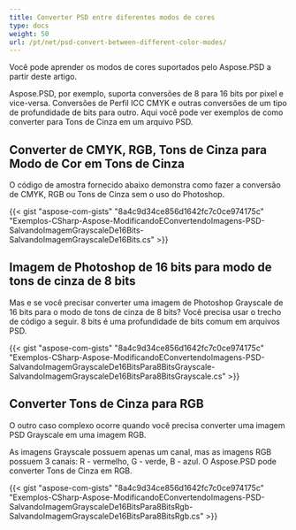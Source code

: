 ```yaml
---
title: Converter PSD entre diferentes modos de cores
type: docs
weight: 50
url: /pt/net/psd-convert-between-different-color-modes/
---
```


Você pode aprender os modos de cores suportados pelo Aspose.PSD a partir deste artigo.

Aspose.PSD, por exemplo, suporta conversões de 8 para 16 bits por pixel e vice-versa. Conversões de Perfil ICC CMYK e outras conversões de um tipo de profundidade de bits para outro. Aqui você pode ver exemplos de como converter para Tons de Cinza em um arquivo PSD.
## **Converter de CMYK, RGB, Tons de Cinza para Modo de Cor em Tons de Cinza**
O código de amostra fornecido abaixo demonstra como fazer a conversão de CMYK, RGB ou Tons de Cinza sem o uso do Photoshop.

{{< gist "aspose-com-gists" "8a4c9d34ce856d1642fc7c0ce974175c" "Exemplos-CSharp-Aspose-ModificandoEConvertendoImagens-PSD-SalvandoImagemGrayscaleDe16Bits-SalvandoImagemGrayscaleDe16Bits.cs" >}}
## **Imagem de Photoshop de 16 bits para modo de tons de cinza de 8 bits**
Mas e se você precisar converter uma imagem de Photoshop Grayscale de 16 bits para o modo de tons de cinza de 8 bits? Você precisa usar o trecho de código a seguir. 8 bits é uma profundidade de bits comum em arquivos PSD.

{{< gist "aspose-com-gists" "8a4c9d34ce856d1642fc7c0ce974175c" "Exemplos-CSharp-Aspose-ModificandoEConvertendoImagens-PSD-SalvandoImagemGrayscaleDe16BitsPara8BitsGrayscale-SalvandoImagemGrayscaleDe16BitsPara8BitsGrayscale.cs" >}}
## **Converter Tons de Cinza para RGB**
O outro caso complexo ocorre quando você precisa converter uma imagem PSD Grayscale em uma imagem RGB.

As imagens Grayscale possuem apenas um canal, mas as imagens RGB possuem 3 canais: R - vermelho, G - verde, B - azul. O Aspose.PSD pode converter Tons de Cinza em RGB.

{{< gist "aspose-com-gists" "8a4c9d34ce856d1642fc7c0ce974175c" "Exemplos-CSharp-Aspose-ModificandoEConvertendoImagens-PSD-SalvandoImagemGrayscaleDe16BitsPara8BitsRgb-SalvandoImagemGrayscaleDe16BitsPara8BitsRgb.cs" >}}

